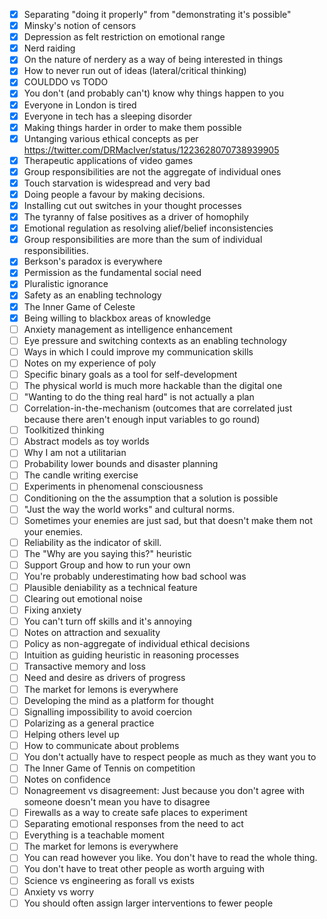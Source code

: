 * [x] Separating "doing it properly" from "demonstrating it's possible"
* [x] Minsky's notion of censors
* [x] Depression as felt restriction on emotional range
* [x] Nerd raiding
* [x] On the nature of nerdery as a way of being interested in things
* [x] How to never run out of ideas (lateral/critical thinking)
* [x] COULDDO vs TODO
* [x] You don't (and probably can't) know why things happen to you
* [x] Everyone in London is tired
* [x] Everyone in tech has a sleeping disorder
* [x] Making things harder in order to make them possible
* [x] Untanging various ethical concepts as per https://twitter.com/DRMacIver/status/1223628070738939905
* [x] Therapeutic applications of video games
* [x] Group responsibilities are not the aggregate of individual ones
* [x] Touch starvation is widespread and very bad
* [x] Doing people a favour by making decisions.
* [x] Installing cut out switches in your thought processes
* [x] The tyranny of false positives as a driver of homophily
* [x] Emotional regulation as resolving alief/belief inconsistencies
* [x] Group responsibilities are more than the sum of individual responsibilities.
* [x] Berkson's paradox is everywhere
* [x] Permission as the fundamental social need
* [x] Pluralistic ignorance
* [x] Safety as an enabling technology
* [x] The Inner Game of Celeste
* [x] Being willing to blackbox areas of knowledge
* [ ] Anxiety management as intelligence enhancement
* [ ] Eye pressure and switching contexts as an enabling technology
* [ ] Ways in which I could improve my communication skills
* [ ] Notes on my experience of poly
* [ ] Specific binary goals as a tool for self-development
* [ ] The physical world is much more hackable than the digital one
* [ ] "Wanting to do the thing real hard" is not actually a plan
* [ ] Correlation-in-the-mechanism (outcomes that are correlated just because there aren't enough input variables to go round)
* [ ] Toolkitized thinking
* [ ] Abstract models as toy worlds
* [ ] Why I am not a utilitarian
* [ ] Probability lower bounds and disaster planning
* [ ] The candle writing exercise
* [ ] Experiments in phenomenal consciousness
* [ ] Conditioning on the the assumption that a solution is possible
* [ ] "Just the way the world works" and cultural norms.
* [ ] Sometimes your enemies are just sad, but that doesn't make them not your enemies.
* [ ] Reliability as the indicator of skill.
* [ ] The "Why are you saying this?" heuristic
* [ ] Support Group and how to run your own
* [ ] You're probably underestimating how bad school was
* [ ] Plausible deniability as a technical feature
* [ ] Clearing out emotional noise
* [ ] Fixing anxiety
* [ ] You can't turn off skills and it's annoying
* [ ] Notes on attraction and sexuality
* [ ] Policy as non-aggregate of individual ethical decisions
* [ ] Intuition as guiding heuristic in reasoning processes
* [ ] Transactive memory and loss
* [ ] Need and desire as drivers of progress
* [ ] The market for lemons is everywhere
* [ ] Developing the mind as a platform for thought
* [ ] Signalling impossibility to avoid coercion
* [ ] Polarizing as a general practice
* [ ] Helping others level up
* [ ] How to communicate about problems
* [ ] You don't actually have to respect people as much as they want you to
* [ ] The Inner Game of Tennis on competition
* [ ] Notes on confidence
* [ ] Nonagreement vs disagreement: Just because you don't agree with someone doesn't mean you have to disagree
* [ ] Firewalls as a way to create safe places to experiment
* [ ] Separating emotional responses from the need to act
* [ ] Everything is a teachable moment
* [ ] The market for lemons is everywhere
* [ ] You can read however you like. You don't have to read the whole thing.
* [ ] You don't have to treat other people as worth arguing with
* [ ] Science vs engineering as forall vs exists
* [ ] Anxiety vs worry
* [ ] You should often assign larger interventions to fewer people
